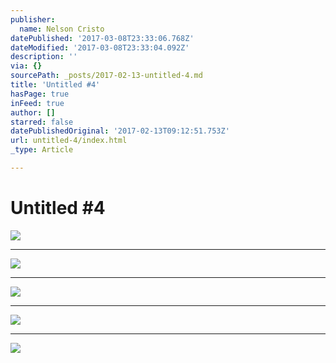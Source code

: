 ```yaml
---
publisher:
  name: Nelson Cristo
datePublished: '2017-03-08T23:33:06.768Z'
dateModified: '2017-03-08T23:33:04.092Z'
description: ''
via: {}
sourcePath: _posts/2017-02-13-untitled-4.md
title: 'Untitled #4'
hasPage: true
inFeed: true
author: []
starred: false
datePublishedOriginal: '2017-02-13T09:12:51.753Z'
url: untitled-4/index.html
_type: Article

---
```

# Untitled \#4
![](https://the-grid-user-content.s3-us-west-2.amazonaws.com/f9cd394d-04e4-45b0-afe6-c41458c209b1.jpg)

---

![](https://the-grid-user-content.s3-us-west-2.amazonaws.com/6c26de69-eac0-4798-9637-31b9810882e8.jpg)

---

![](https://the-grid-user-content.s3-us-west-2.amazonaws.com/8527e91c-da45-488a-9894-92ffe79d315b.jpg)

---

![](https://the-grid-user-content.s3-us-west-2.amazonaws.com/2a2d7f7a-c40a-413a-9743-19f66ece5caf.jpg)

---

![](https://the-grid-user-content.s3-us-west-2.amazonaws.com/82bc8fb2-700c-4ced-9448-5afa024ad280.jpg)